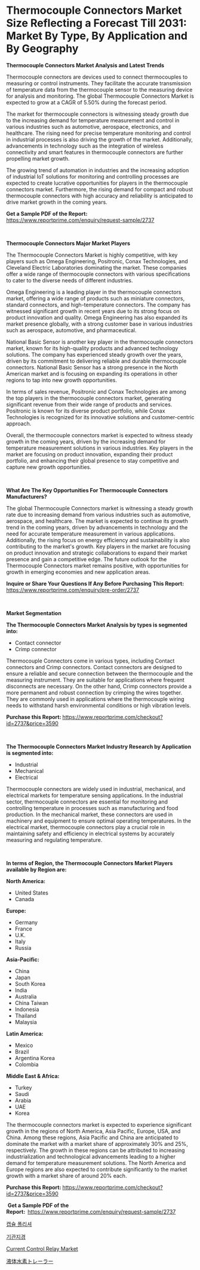 <p><h1>Thermocouple Connectors Market Size Reflecting a Forecast Till 2031: Market By Type, By Application and By Geography</h1></p><p><strong>Thermocouple Connectors Market Analysis and Latest Trends</strong></p>
<p><p>Thermocouple connectors are devices used to connect thermocouples to measuring or control instruments. They facilitate the accurate transmission of temperature data from the thermocouple sensor to the measuring device for analysis and monitoring. The global Thermocouple Connectors Market is expected to grow at a CAGR of 5.50% during the forecast period.</p><p>The market for thermocouple connectors is witnessing steady growth due to the increasing demand for temperature measurement and control in various industries such as automotive, aerospace, electronics, and healthcare. The rising need for precise temperature monitoring and control in industrial processes is also driving the growth of the market. Additionally, advancements in technology such as the integration of wireless connectivity and smart features in thermocouple connectors are further propelling market growth.</p><p>The growing trend of automation in industries and the increasing adoption of industrial IoT solutions for monitoring and controlling processes are expected to create lucrative opportunities for players in the thermocouple connectors market. Furthermore, the rising demand for compact and robust thermocouple connectors with high accuracy and reliability is anticipated to drive market growth in the coming years.</p></p>
<p><strong>Get a Sample PDF of the Report:&nbsp;</strong> <a href="https://www.reportprime.com/enquiry/request-sample/2737">https://www.reportprime.com/enquiry/request-sample/2737</a></p>
<p>&nbsp;</p>
<p><strong>Thermocouple Connectors Major Market Players</strong></p>
<p><p>The Thermocouple Connectors Market is highly competitive, with key players such as Omega Engineering, Positronic, Conax Technologies, and Cleveland Electric Laboratories dominating the market. These companies offer a wide range of thermocouple connectors with various specifications to cater to the diverse needs of different industries.</p><p>Omega Engineering is a leading player in the thermocouple connectors market, offering a wide range of products such as miniature connectors, standard connectors, and high-temperature connectors. The company has witnessed significant growth in recent years due to its strong focus on product innovation and quality. Omega Engineering has also expanded its market presence globally, with a strong customer base in various industries such as aerospace, automotive, and pharmaceutical.</p><p>National Basic Sensor is another key player in the thermocouple connectors market, known for its high-quality products and advanced technology solutions. The company has experienced steady growth over the years, driven by its commitment to delivering reliable and durable thermocouple connectors. National Basic Sensor has a strong presence in the North American market and is focusing on expanding its operations in other regions to tap into new growth opportunities.</p><p>In terms of sales revenue, Positronic and Conax Technologies are among the top players in the thermocouple connectors market, generating significant revenue from their wide range of products and services. Positronic is known for its diverse product portfolio, while Conax Technologies is recognized for its innovative solutions and customer-centric approach.</p><p>Overall, the thermocouple connectors market is expected to witness steady growth in the coming years, driven by the increasing demand for temperature measurement solutions in various industries. Key players in the market are focusing on product innovation, expanding their product portfolio, and enhancing their global presence to stay competitive and capture new growth opportunities.</p></p>
<p>&nbsp;</p>
<p><strong>What Are The Key Opportunities For Thermocouple Connectors Manufacturers?</strong></p>
<p><p>The global Thermocouple Connectors market is witnessing a steady growth rate due to increasing demand from various industries such as automotive, aerospace, and healthcare. The market is expected to continue its growth trend in the coming years, driven by advancements in technology and the need for accurate temperature measurement in various applications. Additionally, the rising focus on energy efficiency and sustainability is also contributing to the market's growth. Key players in the market are focusing on product innovation and strategic collaborations to expand their market presence and gain a competitive edge. The future outlook for the Thermocouple Connectors market remains positive, with opportunities for growth in emerging economies and new application areas.</p></p>
<p><strong>Inquire or Share Your Questions If Any Before Purchasing This Report:</strong> <a href="https://www.reportprime.com/enquiry/pre-order/2737">https://www.reportprime.com/enquiry/pre-order/2737</a></p>
<p>&nbsp;</p>
<p><strong>Market Segmentation</strong></p>
<p><strong>The Thermocouple Connectors Market Analysis by types is segmented into:</strong></p>
<p><ul><li>Contact connector</li><li>Crimp connector</li></ul></p>
<p><p>Thermocouple Connectors come in various types, including Contact connectors and Crimp connectors. Contact connectors are designed to ensure a reliable and secure connection between the thermocouple and the measuring instrument. They are suitable for applications where frequent disconnects are necessary. On the other hand, Crimp connectors provide a more permanent and robust connection by crimping the wires together. They are commonly used in applications where the thermocouple wiring needs to withstand harsh environmental conditions or high vibration levels.</p></p>
<p><strong>Purchase this Report:&nbsp;</strong><a href="https://www.reportprime.com/checkout?id=2737&price=3590">https://www.reportprime.com/checkout?id=2737&price=3590</a></p>
<p>&nbsp;</p>
<p><strong>The Thermocouple Connectors Market Industry Research by Application is segmented into:</strong></p>
<p><ul><li>Industrial</li><li>Mechanical</li><li>Electrical</li></ul></p>
<p><p>Thermocouple connectors are widely used in industrial, mechanical, and electrical markets for temperature sensing applications. In the industrial sector, thermocouple connectors are essential for monitoring and controlling temperature in processes such as manufacturing and food production. In the mechanical market, these connectors are used in machinery and equipment to ensure optimal operating temperatures. In the electrical market, thermocouple connectors play a crucial role in maintaining safety and efficiency in electrical systems by accurately measuring and regulating temperature.</p></p>
<p>&nbsp;</p>
<p><strong>In terms of Region, the Thermocouple Connectors Market Players available by Region are:</strong></p>
<p>
    <p> <strong> North America: </strong>
        <ul>
            <li>United States</li>
            <li>Canada</li>
        </ul>
        </p> 
    <p> <strong> Europe: </strong>
        <ul>
            <li>Germany</li>
            <li>France</li>
            <li>U.K.</li>
            <li>Italy</li>
            <li>Russia</li>
        </ul>
        </p> 
    <p> <strong> Asia-Pacific: </strong>
        <ul>
            <li>China</li>
            <li>Japan</li>
            <li>South Korea</li>
            <li>India</li>
            <li>Australia</li>
            <li>China Taiwan</li>
            <li>Indonesia</li>
            <li>Thailand</li>
            <li>Malaysia</li>
        </ul>
        </p> 
    <p> <strong> Latin America: </strong>
        <ul>
            <li>Mexico</li>
            <li>Brazil</li>
            <li>Argentina Korea</li>
            <li>Colombia</li>
        </ul>
        </p> 
    <p> <strong> Middle East & Africa: </strong>
        <ul>
            <li>Turkey</li>
            <li>Saudi</li>
            <li>Arabia</li>
            <li>UAE</li>
            <li>Korea</li>
        </ul>
    </p>
    </p>
<p><p>The thermocouple connectors market is expected to experience significant growth in the regions of North America, Asia Pacific, Europe, USA, and China. Among these regions, Asia Pacific and China are anticipated to dominate the market with a market share of approximately 30% and 25%, respectively. The growth in these regions can be attributed to increasing industrialization and technological advancements leading to a higher demand for temperature measurement solutions. The North America and Europe regions are also expected to contribute significantly to the market growth with a market share of around 20% each.</p></p>
<p><strong>Purchase this Report: </strong><a href="https://www.reportprime.com/checkout?id=2737&price=3590">https://www.reportprime.com/checkout?id=2737&price=3590</a></p>
<p>&nbsp;<strong>Get a Sample PDF of the Report:&nbsp;&nbsp;</strong><a href="https://www.reportprime.com/enquiry/request-sample/2737">https://www.reportprime.com/enquiry/request-sample/2737</a></p>
<p><strong></strong></p>
<p><p><a href="https://github.com/JeromeRtyau89966/Market-Research-Report-List-1/blob/main/589496911462.md">캡슐 폴리셔</a></p><p><a href="https://github.com/TimmyMann6767/Market-Research-Report-List-1/blob/main/892745211461.md">기관지경</a></p><p><a href="https://github.com/Airanohannonzb68e5pb53oc1/Market-Research-Report-List-1/blob/main/current-control-relay-market.md">Current Control Relay Market</a></p><p><a href="https://github.com/AriMuller2009/Market-Research-Report-List-1/blob/main/959778712181.md">液体水素トレーラー</a></p></p>